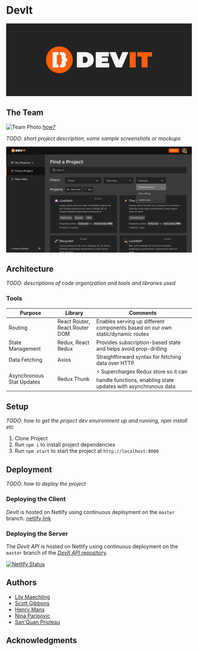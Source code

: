 # DevIt

![DevIt Logo](./images/logo/devit_logo_light_with_bg.png)

## The Team
![Team Photo](./images/team-photo/team_meeting.png)
[*how?*](https://help.github.com/articles/about-readmes/#relative-links-and-image-paths-in-readme-files)

_TODO: short project description, some sample screenshots or mockups_

![Find a Project Mockup](./images/mockups/find_a_project.png)

## Architecture

_TODO: descriptions of code organization and tools and libraries used_

### Tools
| Purpose                   | Library                        | Comments                                                                                             |
|---------------------------|--------------------------------|------------------------------------------------------------------------------------------------------|
| Routing                   | React Router, React Router DOM | Enables serving up different components based on our own static/dynamic routes                       |
| State Management          | Redux, React Redux             | Provides subscription-based state and helps avoid prop-drilling                                      |
| Data Fetching             | Axios                          | Straightforward syntax for fetching data over HTTP                                                   |
| Asynchronous Stat Updates | Redux Thunk                    | ⚡️ Supercharges Redux store so it can handle functions, enabling state updates with asynchronous data  |

## Setup

_TODO: how to get the project dev environment up and running, npm install etc_
1. Clone Project
2. Run `npm i` to install project dependencies
3. Run `npm start` to start the project at `http://localhost:8080`

## Deployment

_TODO: how to deploy the project_

### Deploying the Client

_DevIt_ is hosted on Netlify using continuous deployment on the `master` branch.
[netlify link](https://unruffled-cori-57c482.netlify.app/)

### Deploying the Server

The _DevIt API_ is hosted on Netlify using continuous deployment on the `master` branch of the [_DevIt API_ repository](https://github.com/dartmouth-cs52-21S/project-api-devit).

[![Netlify Status](https://api.netlify.com/api/v1/badges/333af860-cc70-4ceb-8ffb-729bd4cba9be/deploy-status)](https://app.netlify.com/sites/unruffled-cori-57c482/deploys)

## Authors

- [Lily Maechling](https://github.com/lilymaechling)
- [Scott Gibbons](https://github.com/ScottGibbons00)
- [Henry Mans](https://github.com/henrymans)
- [Nina Paripovic](https://github.com/ninaparipovic)
- [San'Quan Prioleau](https://github.com/sprioleau)

## Acknowledgments
